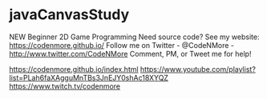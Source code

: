 # javaCanvasStudy
NEW Beginner 2D Game Programming
Need source code? See my website: https://codenmore.github.io/
Follow me on Twitter - @CodeNMore - http://www.twitter.com/CodeNMore
Comment, PM, or Tweet me for help!


https://codenmore.github.io/index.html
https://www.youtube.com/playlist?list=PLah6faXAgguMnTBs3JnEJY0shAc18XYQZ
https://www.twitch.tv/codenmore
